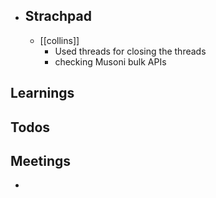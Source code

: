 - ## Strachpad
	- [[collins]]
		- Used threads for closing the threads
		- checking Musoni bulk APIs
## Learnings
## Todos
## Meetings
-